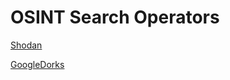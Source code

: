 # OSINT Search Operators

[Shodan](https://github.com/BushidoUK/MyShodanQueries/blob/main/ShodanQueries.csv)

[GoogleDorks]()
